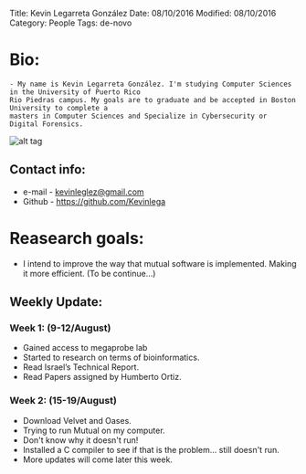 Title: Kevin Legarreta González
Date: 08/10/2016
Modified: 08/10/2016
Category: People
Tags: de-novo

# Bio:
    - My name is Kevin Legarreta González. I'm studying Computer Sciences in the University of Puerto Rico 
    Rio Piedras campus. My goals are to graduate and be accepted in Boston University to complete a
    masters in Computer Sciences and Specialize in Cybersecurity or Digital Forensics. 
    
  ![alt tag](http://www.hippoquotes.com/img/computer-science-jokes-quotes/computer_science.jpg)
## Contact info:

  - e-mail - <kevinleglez@gmail.com>
  - Github - <https://github.com/Kevinlega>
  
# Reasearch goals:

  - I intend to improve the way that mutual software is implemented. Making it more efficient. (To be continue...)
  
## Weekly Update:

### Week 1: (9-12/August)
- Gained access to megaprobe lab
- Started to research on terms of bioinformatics.
- Read Israel’s Technical Report.
- Read Papers assigned by Humberto Ortiz.  

### Week 2: (15-19/August)
- Download Velvet and Oases.
- Trying to run Mutual on my computer.
- Don't know why it doesn't run!
- Installed a C compiler to see if that is the problem... still doesn't run.
- More updates will come later this week. 
